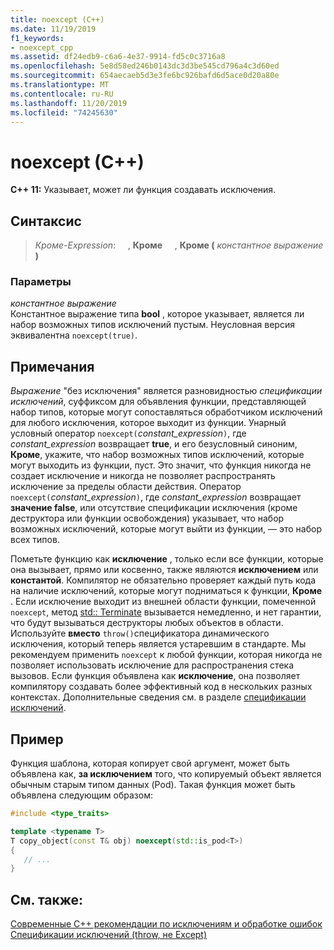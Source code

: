 ```yaml
---
title: noexcept (C++)
ms.date: 11/19/2019
f1_keywords:
- noexcept_cpp
ms.assetid: df24edb9-c6a6-4e37-9914-fd5c0c3716a8
ms.openlocfilehash: 5e8d58ed246b0143dc3d3be545cd796a4c3d60ed
ms.sourcegitcommit: 654aecaeb5d3e3fe6bc926bafd6d5ace0d20a80e
ms.translationtype: MT
ms.contentlocale: ru-RU
ms.lasthandoff: 11/20/2019
ms.locfileid: "74245630"
---
```

# <a name="noexcept-c"></a>noexcept (C++)

**C++ 11:** Указывает, может ли функция создавать исключения.

## <a name="syntax"></a>Синтаксис

> *Кроме-Expression*: &nbsp;&nbsp;&nbsp;&nbsp;, **Кроме** &nbsp;&nbsp;&nbsp;&nbsp;, **Кроме (** *константное выражение* **)**

### <a name="parameters"></a>Параметры

*константное выражение*<br/>
Константное выражение типа **bool** , которое указывает, является ли набор возможных типов исключений пустым. Неусловная версия эквивалентна `noexcept(true)`.

## <a name="remarks"></a>Примечания

*Выражение* "без исключения" является разновидностью *спецификации исключений*, суффиксом для объявления функции, представляющей набор типов, которые могут сопоставляться обработчиком исключений для любого исключения, которое выходит из функции. Унарный условный оператор `noexcept(`*constant_expression*`)`, где *constant_expression* возвращает **true**, и его безусловный синоним, **Кроме**, укажите, что набор возможных типов исключений, которые могут выходить из функции, пуст. Это значит, что функция никогда не создает исключение и никогда не позволяет распространять исключение за пределы области действия. Оператор `noexcept(`*constant_expression*`)`, где *constant_expression* возвращает **значение false**, или отсутствие спецификации исключения (кроме деструктора или функции освобождения) указывает, что набор возможных исключений, которые могут выйти из функции, — это набор всех типов.

Пометьте функцию как **исключение** , только если все функции, которые она вызывает, прямо или косвенно, также являются **исключением** или **константой**. Компилятор не обязательно проверяет каждый путь кода на наличие исключений, которые могут подниматься к функции, **Кроме** . Если исключение выходит из внешней области функции, помеченной `noexcept`, метод [std:: Terminate](../standard-library/exception-functions.md#terminate) вызывается немедленно, и нет гарантии, что будут вызываться деструкторы любых объектов в области. Используйте **вместо** `throw()`спецификатора динамического исключения, который теперь является устаревшим в стандарте. Мы рекомендуем применить `noexcept` к любой функции, которая никогда не позволяет использовать исключение для распространения стека вызовов. Если функция объявлена как **исключение**, она позволяет компилятору создавать более эффективный код в нескольких разных контекстах. Дополнительные сведения см. в разделе [спецификации исключений](exception-specifications-throw-cpp.md).

## <a name="example"></a>Пример

Функция шаблона, которая копирует свой аргумент, может быть объявлена как, **за исключением** того, что копируемый объект является обычным старым типом данных (Pod). Такая функция может быть объявлена следующим образом:

```cpp
#include <type_traits>

template <typename T>
T copy_object(const T& obj) noexcept(std::is_pod<T>)
{
   // ...
}
```

## <a name="see-also"></a>См. также:

[Современные C++ рекомендации по исключениям и обработке ошибок](errors-and-exception-handling-modern-cpp.md)<br/>
[Спецификации исключений (throw, не Except)](exception-specifications-throw-cpp.md)